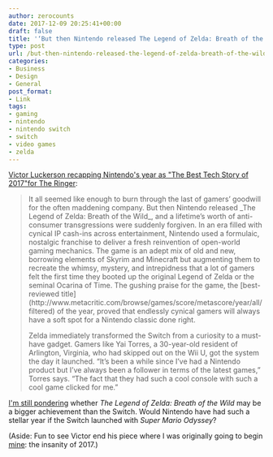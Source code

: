 ```yaml
---
author: zerocounts
date: 2017-12-09 20:25:41+00:00
draft: false
title: '‘But then Nintendo released The Legend of Zelda: Breath of the Wild’'
type: post
url: /but-then-nintendo-released-the-legend-of-zelda-breath-of-the-wild/
categories:
- Business
- Design
- General
post_format:
- Link
tags:
- gaming
- nintendo
- nintendo switch
- switch
- video games
- zelda
---
```


[Victor Luckerson recapping Nintendo's year as "The Best Tech Story of 2017"for The Ringer](https://www.theringer.com/2017/12/7/16746390/nintendo-2017-switch-snes-classic-wii-u):


<blockquote>It all seemed like enough to burn through the last of gamers’ goodwill for the often maddening company. But then Nintendo released _The Legend of Zelda: Breath of the Wild_, and a lifetime’s worth of anti-consumer transgressions were suddenly forgiven. In an era filled with cynical IP cash-ins across entertainment, Nintendo used a formulaic, nostalgic franchise to deliver a fresh reinvention of open-world gaming mechanics. The game is an adept mix of old and new, borrowing elements of Skyrim and Minecraft but augmenting them to recreate the whimsy, mystery, and intrepidness that a lot of gamers felt the first time they booted up the original Legend of Zelda or the seminal Ocarina of Time. The gushing praise for the game, the [best-reviewed title](http://www.metacritic.com/browse/games/score/metascore/year/all/filtered) of the year, proved that endlessly cynical gamers will always have a soft spot for a Nintendo classic done right.

Zelda immediately transformed the Switch from a curiosity to a must-have gadget. Gamers like Yai Torres, a 30-year-old resident of Arlington, Virginia, who had skipped out on the Wii U, got the system the day it launched. “It’s been a while since I’ve had a Nintendo product but I’ve always been a follower in terms of the latest games,” Torres says. “The fact that they had such a cool console with such a cool game clicked for me.”

</blockquote>

[I'm still pondering](https://twitter.com/_kylestarr/status/934552803938205696) whether _The Legend of Zelda: Breath of the Wild_ may be a bigger achievement than the Switch. Would Nintendo have had such a stellar year if the Switch launched with _Super Mario Odyssey_?

(Aside: Fun to see Victor end his piece where I was originally going to begin [mine](https://www.zerocounts.net/2017/11/28/big-ns-big-year/): the insanity of 2017.)

